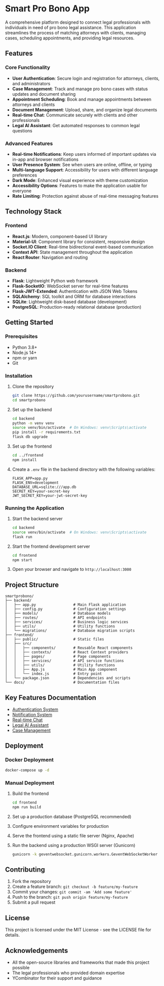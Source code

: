 # Smart Pro Bono App

A comprehensive platform designed to connect legal professionals with individuals in need of pro bono legal assistance. This application streamlines the process of matching attorneys with clients, managing cases, scheduling appointments, and providing legal resources.

## Features

### Core Functionality

- **User Authentication**: Secure login and registration for attorneys, clients, and administrators
- **Case Management**: Track and manage pro bono cases with status updates and document sharing
- **Appointment Scheduling**: Book and manage appointments between attorneys and clients
- **Document Management**: Upload, share, and organize legal documents
- **Real-time Chat**: Communicate securely with clients and other professionals
- **Legal AI Assistant**: Get automated responses to common legal questions

### Advanced Features

- **Real-time Notifications**: Keep users informed of important updates via in-app and browser notifications
- **User Presence System**: See when users are online, offline, or typing
- **Multi-language Support**: Accessibility for users with different language preferences
- **Dark Mode**: Enhanced visual experience with theme customization
- **Accessibility Options**: Features to make the application usable for everyone
- **Rate Limiting**: Protection against abuse of real-time messaging features

## Technology Stack

### Frontend

- **React.js**: Modern, component-based UI library
- **Material-UI**: Component library for consistent, responsive design
- **Socket.IO Client**: Real-time bidirectional event-based communication
- **Context API**: State management throughout the application
- **React Router**: Navigation and routing

### Backend

- **Flask**: Lightweight Python web framework
- **Flask-SocketIO**: WebSocket server for real-time features
- **Flask-JWT-Extended**: Authentication with JSON Web Tokens
- **SQLAlchemy**: SQL toolkit and ORM for database interactions
- **SQLite**: Lightweight disk-based database (development)
- **PostgreSQL**: Production-ready relational database (production)

## Getting Started

### Prerequisites

- Python 3.8+
- Node.js 14+
- npm or yarn
- Git

### Installation

1. Clone the repository
   ```bash
   git clone https://github.com/yourusername/smartprobono.git
   cd smartprobono
   ```

2. Set up the backend
   ```bash
   cd backend
   python -m venv venv
   source venv/bin/activate  # On Windows: venv\Scripts\activate
   pip install -r requirements.txt
   flask db upgrade
   ```

3. Set up the frontend
   ```bash
   cd ../frontend
   npm install
   ```

4. Create a `.env` file in the backend directory with the following variables:
   ```
   FLASK_APP=app.py
   FLASK_ENV=development
   DATABASE_URL=sqlite:///app.db
   SECRET_KEY=your-secret-key
   JWT_SECRET_KEY=your-jwt-secret-key
   ```

### Running the Application

1. Start the backend server
   ```bash
   cd backend
   source venv/bin/activate  # On Windows: venv\Scripts\activate
   flask run
   ```

2. Start the frontend development server
   ```bash
   cd frontend
   npm start
   ```

3. Open your browser and navigate to `http://localhost:3000`

## Project Structure

```
smartprobono/
├── backend/
│   ├── app.py                 # Main Flask application
│   ├── config.py              # Configuration settings
│   ├── models/                # Database models
│   ├── routes/                # API endpoints
│   ├── services/              # Business logic services
│   ├── utils/                 # Utility functions
│   └── migrations/            # Database migration scripts
├── frontend/
│   ├── public/                # Static files
│   ├── src/
│   │   ├── components/        # Reusable React components
│   │   ├── contexts/          # React Context providers
│   │   ├── pages/             # Page components
│   │   ├── services/          # API service functions
│   │   ├── utils/             # Utility functions
│   │   ├── App.js             # Main App component
│   │   └── index.js           # Entry point
│   └── package.json           # Dependencies and scripts
└── docs/                      # Documentation files
```

## Key Features Documentation

- [Authentication System](docs/authentication.md)
- [Notification System](docs/notifications.md)
- [Real-time Chat](docs/chat.md)
- [Legal AI Assistant](docs/legal-ai.md)
- [Case Management](docs/case-management.md)

## Deployment

### Docker Deployment

```bash
docker-compose up -d
```

### Manual Deployment

1. Build the frontend
   ```bash
   cd frontend
   npm run build
   ```

2. Set up a production database (PostgreSQL recommended)

3. Configure environment variables for production

4. Serve the frontend using a static file server (Nginx, Apache)

5. Run the backend using a production WSGI server (Gunicorn)
   ```bash
   gunicorn -k geventwebsocket.gunicorn.workers.GeventWebSocketWorker -w 1 app:app
   ```

## Contributing

1. Fork the repository
2. Create a feature branch: `git checkout -b feature/my-feature`
3. Commit your changes: `git commit -am 'Add some feature'`
4. Push to the branch: `git push origin feature/my-feature`
5. Submit a pull request

## License

This project is licensed under the MIT License - see the LICENSE file for details.

## Acknowledgements

- All the open-source libraries and frameworks that made this project possible
- The legal professionals who provided domain expertise
- YCombinator for their support and guidance
